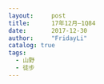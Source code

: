 ```yaml
---
layout:     post
title:      17年12月—1Q84
date:       2017-12-30
author:     "FridayLi"
catalog: true
tags:
  - 山野
  - 徒步
---
```


